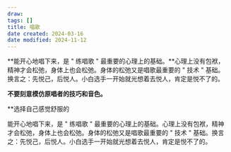 ```yaml
---
draw:
tags: []
title: 唱歌
date created: 2024-03-16
date modified: 2024-11-12
---
```


**能开心地唱下来，是 " 练唱歌 " 最重要的心理上的基础。**心理上没有包袱，精神才会松弛，身体上也会松弛。身体的松弛又是唱歌最重要的 " 技术 " 基础。换言之：先悦己，后悦人。小白选手一开始就光想着去悦人，肯定是悦不了的。

**不要刻意模仿原唱者的技巧和音色。**

**选择自己感觉舒服的

能开心地唱下来，是 " 练唱歌 " 最重要的心理上的基础。心理上没有包袱，精神才会松弛，身体上也会松弛。身体的松弛又是唱歌最重要的 " 技术 " 基础。换言之：先悦己，后悦人。小白选手一开始就光想着去悦人，肯定是悦不了的。
